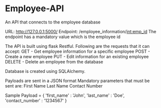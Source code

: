 # Employee-API
An API that connects to the employee database

URL: http://127.0.0.1:5000/
Endpoint: /employee_information/<int:emp_id>
The endpoint has a mandatory value which is the employee id

The API is built using flask Restful. 
Following are the requests that it can accept:
GET - Get employee information for a specific employee
POST - Create a new employee
PUT - Edit information for an existing employee
DELETE - Delete an employee from the database

Database is created using SQLAlchemy.

Payloads are sent in a JSON format
Mandatory parameters that must be sent are:
First Name
Last Name
Contact Number

Sample Payload = {
                    'first_name' : 'John',
                    'last_name' : 'Doe',
                    'contact_number' : '1234567'
                 }

